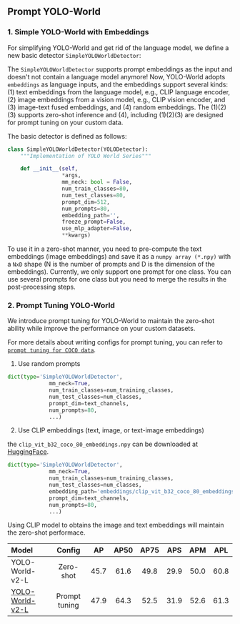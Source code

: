 ## Prompt YOLO-World


### 1. Simple YOLO-World with Embeddings

For simplifying YOLO-World and get rid of the language model, we define a new basic detector `SimpleYOLOWorldDetector`:

The `SimpleYOLOWorldDetector` supports prompt embeddings as the input and doesn't not contain a language model anymore!
Now, YOLO-World adopts `embeddings` as language inputs, and the embeddings support several kinds: (1) text embeddings from the language model, e.g., CLIP language encoder, (2) image embeddings from a vision model, e.g., CLIP vision encoder, and (3) image-text fused embeddings, and (4) random embeddings.
The (1)(2)(3) supports zero-shot inference and (4), including (1)(2)(3) are designed for prompt tuning on your custom data.

The basic detector is defined as follows:

```python
class SimpleYOLOWorldDetector(YOLODetector):
    """Implementation of YOLO World Series"""

    def __init__(self,
                 *args,
                 mm_neck: bool = False,
                 num_train_classes=80,
                 num_test_classes=80,
                 prompt_dim=512,
                 num_prompts=80,
                 embedding_path='',
                 freeze_prompt=False,
                 use_mlp_adapter=False,
                 **kwargs)
```

To use it in a zero-shot manner, you need to pre-compute the text embeddings (image embeddings) and save it as a `numpy array (*.npy)` with a `NxD` shape (N is the number of prompts and D is the dimension of the embeddings). Currently, we only support one prompt for one class. You can use several prompts for one class but you need to merge the results in the post-processing steps.


### 2. Prompt Tuning YOLO-World

We introduce prompt tuning for YOLO-World to maintain the zero-shot ability while improve the performance on your custom datasets.

For more details about writing configs for prompt tuning, you can refer to [`prompt tuning for COCO data`](./../configs/prompt_tuning_coco/yolo_world_v2_l_vlpan_bn_2e-4_80e_8gpus_mask-refine_prompt_tuning_coco.py).

1. Use random prompts

```python
dict(type='SimpleYOLOWorldDetector',
             mm_neck=True,
             num_train_classes=num_training_classes,
             num_test_classes=num_classes,
             prompt_dim=text_channels,
             num_prompts=80,
             ...)
```

2. Use CLIP embeddings (text, image, or text-image embeddings)

the `clip_vit_b32_coco_80_embeddings.npy` can be downloaded at [HuggingFace](https://huggingface.co/wondervictor/YOLO-World/blob/main/clip_vit_b32_coco_80_embeddings.npy).

```python
dict(type='SimpleYOLOWorldDetector',
             mm_neck=True,
             num_train_classes=num_training_classes,
             num_test_classes=num_classes,
             embedding_path='embeddings/clip_vit_b32_coco_80_embeddings.npy',
             prompt_dim=text_channels,
             num_prompts=80,
             ...)
```

Using CLIP model to obtains the image and text embeddings will maintain the zero-shot performace.


| Model | Config |  AP  | AP50 | AP75  | APS | APM | APL |
| :---- | :----: | :--: | :--: | :---: | :-: | :-: | :-: |
| YOLO-World-v2-L | Zero-shot | 45.7 | 61.6 | 49.8 | 29.9 | 50.0 | 60.8 |
| [YOLO-World-v2-L](./../configs/prompt_tuning_coco/yolo_world_v2_l_vlpan_bn_2e-4_80e_8gpus_mask-refine_prompt_tuning_coco.py) | Prompt tuning | 47.9 | 64.3 | 52.5 | 31.9 | 52.6 | 61.3 | 
